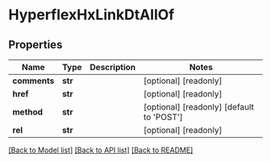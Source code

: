 # HyperflexHxLinkDtAllOf

## Properties
Name | Type | Description | Notes
------------ | ------------- | ------------- | -------------
**comments** | **str** |  | [optional] [readonly] 
**href** | **str** |  | [optional] [readonly] 
**method** | **str** |  | [optional] [readonly] [default to 'POST']
**rel** | **str** |  | [optional] [readonly] 

[[Back to Model list]](../README.md#documentation-for-models) [[Back to API list]](../README.md#documentation-for-api-endpoints) [[Back to README]](../README.md)


